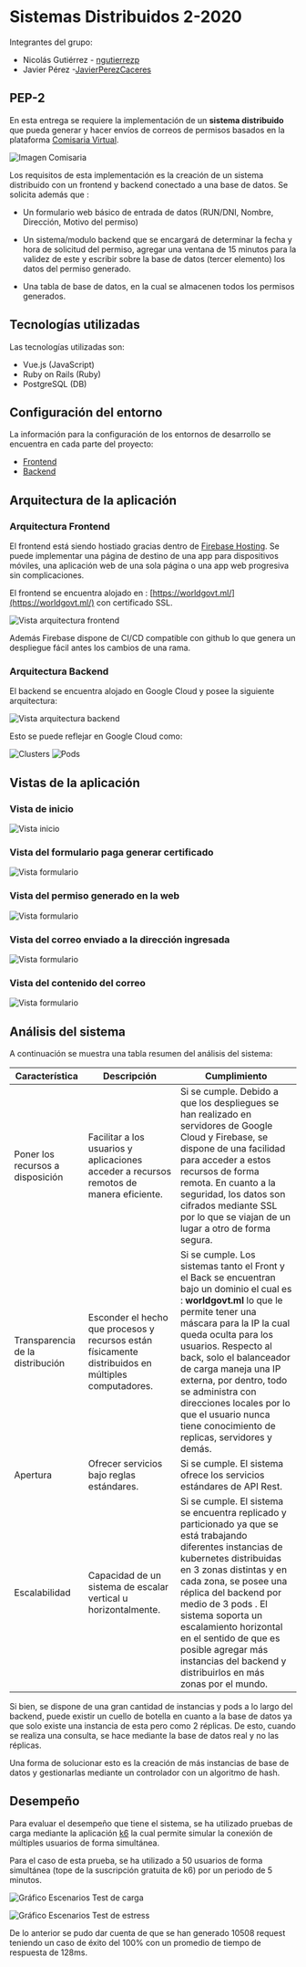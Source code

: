 # Sistemas Distribuidos 2-2020

Integrantes del grupo:

  - Nicolás Gutiérrez - [ngutierrezp](https://github.com/ngutierrezp)
  - Javier Pérez -[JavierPerezCaceres](https://github.com/JavierPerezCaceres)

## PEP-2

En esta entrega se requiere la implementación de un **sistema distribuido** que pueda generar y hacer envíos de correos de permisos basados en la plataforma [Comisaria Virtual](https://comisariavirtual.cl/). 

![Imagen Comisaria](images/comisaria.png)

Los requisitos de esta implementación es la creación de un sistema distribuido con un frontend y backend conectado a una base de datos. Se solicita además que :

  * Un formulario web básico de entrada de datos (RUN/DNI, Nombre, Dirección, Motivo del permiso)

  * Un sistema/modulo backend que se encargará de determinar la fecha y hora de solicitud del permiso, agregar una ventana de 15 minutos para la validez de este y escribir sobre la base de datos (tercer elemento) los datos del permiso generado.

  * Una tabla de base de datos, en la cual se almacenen todos los permisos generados.


## Tecnologías utilizadas

Las tecnologías utilizadas son:

* Vue.js (JavaScript)
* Ruby on Rails (Ruby)
* PostgreSQL (DB)


## Configuración del entorno

La información para la configuración de los entornos de desarrollo se encuentra en cada parte del proyecto:

  * [Frontend](frontend/README.md)
  * [Backend](backend/README.md)

## Arquitectura de la aplicación

### Arquitectura Frontend

El frontend está siendo hostiado gracias dentro de [Firebase Hosting](https://firebase.google.com/products/hosting). Se puede implementar una página de destino de una app para dispositivos móviles, una aplicación web de una sola página o una app web progresiva sin complicaciones. 

El frontend se encuentra alojado en : [https://worldgovt.ml/](https://worldgovt.ml/) con certificado SSL.

![Vista arquitectura frontend](images/frontArq.png)

Además Firebase dispone de CI/CD compatible con github lo que genera un despliegue fácil antes los cambios de una rama.


### Arquitectura Backend

El backend se encuentra alojado en Google Cloud y posee la siguiente arquitectura: 


![Vista arquitectura backend](images/backArq.png)

Esto se puede reflejar en Google Cloud como: 

![Clusters](images/zones.png)
![Pods](images/Pods.png)


## Vistas de la aplicación

### Vista de inicio

![Vista inicio](images/inicio.png)

### Vista del formulario paga generar certificado

![Vista formulario](images/tramite.png)

### Vista del permiso generado en la web

![Vista formulario](images/permiso.png)

### Vista del correo enviado a la dirección ingresada

![Vista formulario](images/correo1.png)

### Vista del contenido del correo

![Vista formulario](images/correo2.png)


## Análisis del sistema

A continuación se muestra una tabla resumen del análisis del sistema:

| Característica | Descripción | Cumplimiento |
|-|-|-|
| Poner los recursos a disposición | Facilitar a los usuarios y aplicaciones acceder a recursos remotos de manera eficiente. | Si se cumple. Debido a que los despliegues se han realizado en servidores de Google Cloud y Firebase, se dispone de una facilidad para acceder a estos recursos de forma remota. En cuanto a la seguridad, los datos son cifrados mediante SSL por lo que se viajan de un lugar a otro de forma segura.|
| Transparencia de la distribución | Esconder el hecho que procesos y recursos están físicamente distribuidos en múltiples computadores. | Si se cumple. Los sistemas tanto el Front y el Back se encuentran bajo un dominio el cual es : **worldgovt.ml** lo que le permite tener una máscara para la IP la cual queda oculta para los usuarios. Respecto al back, solo el balanceador de carga maneja una IP externa, por dentro, todo se administra con direcciones locales por lo que el usuario nunca tiene conocimiento de replicas, servidores y demás.|
| Apertura | Ofrecer servicios bajo reglas estándares.  | Si se cumple. El sistema ofrece los servicios estándares de API Rest. |
| Escalabilidad | Capacidad de un sistema de escalar vertical u horizontalmente. | Si se cumple. El sistema se encuentra replicado y particionado ya que se está trabajando diferentes instancias de kubernetes distribuidas en 3 zonas distintas y en cada zona, se posee una réplica del backend por medio de 3 pods . El sistema soporta un escalamiento horizontal en el sentido de que es posible agregar más instancias del backend y distribuirlos en más zonas por el mundo. |


Si bien, se dispone de una gran cantidad de instancias y pods a lo largo del backend, puede existir un cuello de botella en cuanto a la base de datos ya que solo existe una instancia de esta pero como 2 réplicas. De esto, cuando se realiza una consulta, se hace mediante la base de datos real y no las réplicas. 

Una forma de solucionar esto es la creación de más instancias de base de datos y gestionarlas mediante un controlador con un algoritmo de hash. 


## Desempeño


Para evaluar el desempeño que tiene el sistema, se ha utilizado pruebas de carga mediante la aplicación [k6](https://app.k6.io/) la cual permite simular la conexión de múltiples usuarios de forma simultánea.

Para el caso de esta prueba, se ha utilizado a 50 usuarios de forma simultánea (tope de la suscripción gratuita de k6) por un periodo de 5 minutos.


![Gráfico Escenarios Test de carga](images/test-de-carga.png)

![Gráfico Escenarios Test de estress](images/test-de-estres.png)

De lo anterior se pudo dar cuenta de que se han generado 10508 request teniendo un caso de éxito del 100% con un promedio de tiempo de respuesta de 128ms.


